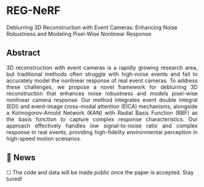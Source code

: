 # REG-NeRF
Deblurring 3D Reconstruction with Event Cameras: Enhancing Noise Robustness and Modeling Pixel-Wise Nonlinear Response

## Abstract
<!-- <p style="text-align: justify;">  -->
<div align="justify">
3D reconstruction with event cameras is a rapidly growing research area, but traditional methods often struggle with high-noise events and fail to accurately model the nonlinear response of real event cameras.
To address these challenges, we propose a novel framework for deblurring 3D reconstruction that enhances noise robustness and models pixel-wise nonlinear camera response.
Our method integrates event double integral (EDI) and event-image cross-modal attention (EICA) mechanisms, alongside a Kolmogorov-Arnold Network (KAN) with Radial Basis Function (RBF) as the basis function to capture complex response characteristics.
Our approach effectively handles low signal-to-noise ratio and complex response in real events, providing high-fidelity environmental perception in high-speed motion scenarios.  
<!-- </p> -->
</div>

## 📢 News
&#9744; The code and data will be made public once the paper is accepted. Stay tuned!
